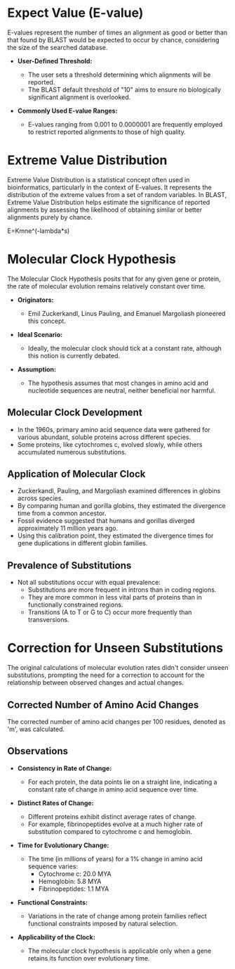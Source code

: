 <!--  
An open reading frame, as related to genomics, is a portion of a DNA sequence that does not include a stop codon (which functions as a stop signal). A codon is a DNA or RNA sequence of three nucleotides (a trinucleotide) that forms a unit of genomic information encoding a particular amino acid or signaling the termination of protein synthesis (stop codon). There are 64 different codons: 61 specify amino acids and 3 are used as stop codons. A long open reading frame is often part of a gene (that is, a sequence directly coding for a protein). -->


# Expect Value (E-value)

E-values represent the number of times an alignment as good or better than that found by BLAST would be expected to occur by chance, considering the size of the searched database.

- **User-Defined Threshold:**
  - The user sets a threshold determining which alignments will be reported.
  - The BLAST default threshold of "10" aims to ensure no biologically significant alignment is overlooked.

- **Commonly Used E-value Ranges:**
  - E-values ranging from 0.001 to 0.0000001 are frequently employed to restrict reported alignments to those of high quality.

# Extreme Value Distribution

Extreme Value Distribution is a statistical concept often used in bioinformatics, particularly in the context of E-values. It represents the distribution of the extreme values from a set of random variables. In BLAST, Extreme Value Distribution helps estimate the significance of reported alignments by assessing the likelihood of obtaining similar or better alignments purely by chance.

E=Kmne^(-lambda*s)


# Molecular Clock Hypothesis

The Molecular Clock Hypothesis posits that for any given gene or protein, the rate of molecular evolution remains relatively constant over time.

- **Originators:**
  - Emil Zuckerkandl, Linus Pauling, and Emanuel Margoliash pioneered this concept.

- **Ideal Scenario:**
  - Ideally, the molecular clock should tick at a constant rate, although this notion is currently debated.

- **Assumption:**
  - The hypothesis assumes that most changes in amino acid and nucleotide sequences are neutral, neither beneficial nor harmful.

## Molecular Clock Development

- In the 1960s, primary amino acid sequence data were gathered for various abundant, soluble proteins across different species.
- Some proteins, like cytochromes c, evolved slowly, while others accumulated numerous substitutions.

## Application of Molecular Clock

- Zuckerkandl, Pauling, and Margoliash examined differences in globins across species.
- By comparing human and gorilla globins, they estimated the divergence time from a common ancestor.
- Fossil evidence suggested that humans and gorillas diverged approximately 11 million years ago.
- Using this calibration point, they estimated the divergence times for gene duplications in different globin families.

## Prevalence of Substitutions

- Not all substitutions occur with equal prevalence:
  - Substitutions are more frequent in introns than in coding regions.
  - They are more common in less vital parts of proteins than in functionally constrained regions.
  - Transitions (A to T or G to C) occur more frequently than transversions.

# Correction for Unseen Substitutions

The original calculations of molecular evolution rates didn't consider unseen substitutions, prompting the need for a correction to account for the relationship between observed changes and actual changes.

## Corrected Number of Amino Acid Changes

The corrected number of amino acid changes per 100 residues, denoted as 'm', was calculated.

## Observations

- **Consistency in Rate of Change:**
  - For each protein, the data points lie on a straight line, indicating a constant rate of change in amino acid sequence over time.
  
- **Distinct Rates of Change:**
  - Different proteins exhibit distinct average rates of change.
  - For example, fibrinopeptides evolve at a much higher rate of substitution compared to cytochrome c and hemoglobin.

- **Time for Evolutionary Change:**
  - The time (in millions of years) for a 1% change in amino acid sequence varies:
    - Cytochrome c: 20.0 MYA
    - Hemoglobin: 5.8 MYA
    - Fibrinopeptides: 1.1 MYA

- **Functional Constraints:**
  - Variations in the rate of change among protein families reflect functional constraints imposed by natural selection.

- **Applicability of the Clock:**
  - The molecular clock hypothesis is applicable only when a gene retains its function over evolutionary time.
 
